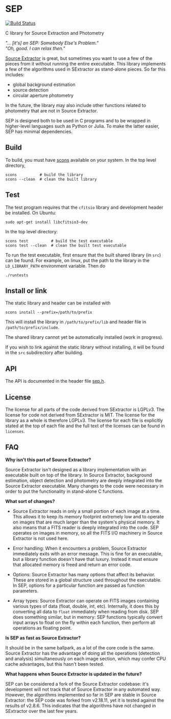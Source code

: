 SEP
===

[![Build Status](https://api.travis-ci.org/kbarbary/sep.svg?branch=master)](https://travis-ci.org/kbarbary/sep)

C library for Source Extraction and Photometry

*"... [it's] an SEP: Somebody Else's Problem."  
"Oh, good. I can relax then."*

[Source Extractor](http://www.astromatic.net/software/sextractor) is
great, but sometimes you want to use a few of the pieces from it
without running the entire executable. This library implements a few
of the algorithms used in SExtractor as stand-alone pieces. So far
this includes:

* global background estimation
* source detection
* circular aperture photometry

In the future, the library may also include other functions
related to photometry that are not in Source Extractor.

SEP is designed both to be used in C programs and to be wrapped in
higher-level languages such as Python or Julia. To make the latter
easier, SEP has minimal dependencies.

Build
-----

To build, you must have [scons](http://scons.org/) available on your
system. In the top level directory,

```
scons          # build the library
scons --clean  # clean the built library
```

Test
----

The test program requires that the `cfitsio` library and
development header be installed. On Ubuntu:
```
sudo apt-get install libcfitsio3-dev
```

In the top level directory:

```
scons test          # build the test executable
scons test --clean  # clean the built test executable
```

To run the test executable, first ensure that the built shared library
(in `src`) can be found. For example, on linux, put the path to the
library in the `LD_LIBRARY_PATH` environment variable. Then do

```
./runtests
```

Install or link
---------------

The static library and header can be installed with

```
scons install --prefix=/path/to/prefix
```

This will install the library in `/path/to/prefix/lib` and header file in
`/path/to/prefix/include`.

The shared library cannot yet be automatically installed (work in progress).

If you wish to link against the static library without installing, it will
be found in the `src` subdirectory after building.

API
---

The API is documented in the header file [sep.h](src/sep.h).

License
-------

The license for all parts of the code derived from SExtractor is
LGPLv3. The license for code not derived from SExtractor is MIT. The
license for the library as a whole is therefore LGPLv3. The license
for each file is explicitly stated at the top of each file and the
full text of the licenses can be found in `licenses`.

FAQ
---

**Why isn't this part of Source Extractor?**

Source Extractor isn't designed as a library implementation with an
executable built on top of the library. In Source Extractor, background
estimation, object detection and photometry are deeply integrated into the
Source Extractor executable. Many changes to the code were necessary in
order to put the functionality in stand-alone C functions.

**What sort of changes?**

- Source Extractor reads in only a small portion of each image at a
  time.  This allows it to keep its memory footprint extremely low and
  to operate on images that are much larger than the system's physical
  memory. It also means that a FITS reader is deeply integrated into
  the code.  SEP operates on images in memory, so all the FITS I/O
  machinery in Source Extractor is not used here.

- Error handling: When it encounters a problem, Source Extractor
  immediately exits with an error message. This is fine for an
  executable, but a library function doesn't have that luxury. Instead
  it must ensure that allocated memory is freed and return an error
  code.

- Options: Source Extractor has many options that affect its behavior. These
  are stored in a global structure used throughout the executable. In SEP,
  options for a particular function are passed as function parameters.

- Array types: Source Extractor can operate on FITS images containing various
  types of data (float, double, int, etc). Internally, it does this by
  converting all data to `float` immediately when reading from disk.
  SEP does something similar, but in memory: SEP functions typically convert
  input arrays to float on the fly within each function, then perform
  all operations as floating point.

**Is SEP as fast as Source Extractor?**

It should be in the same ballpark, as a lot of the core code is the
same.  Source Extractor has the advantage of doing all the operations
(detection and analysis) simultaneously on each image section, which
may confer CPU cache advantages, but this hasn't been tested.

**What happens when Source Extractor is updated in the future?**

SEP can be considered a fork of the Source Extractor codebase: it's
development will not track that of Source Extractor in any automated
way. However, the algorithms implemented so far in SEP are stable in
Source Extractor: the SEP code was forked from v2.18.11, yet it is tested
against the results of v2.8.6. This indicates that the algorithms have
not changed in SExtractor over the last few years.